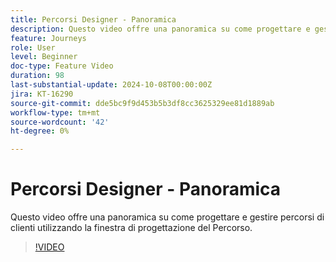 ```yaml
---
title: Percorsi Designer - Panoramica
description: Questo video offre una panoramica su come progettare e gestire percorsi di clienti utilizzando la finestra di progettazione del Percorso.
feature: Journeys
role: User
level: Beginner
doc-type: Feature Video
duration: 98
last-substantial-update: 2024-10-08T00:00:00Z
jira: KT-16290
source-git-commit: dde5bc9f9d453b5b3df8cc3625329ee81d1889ab
workflow-type: tm+mt
source-wordcount: '42'
ht-degree: 0%

---
```



# Percorsi Designer - Panoramica

Questo video offre una panoramica su come progettare e gestire percorsi di clienti utilizzando la finestra di progettazione del Percorso.

>[!VIDEO](https://video.tv.adobe.com/v/3432672/?learn=on)
